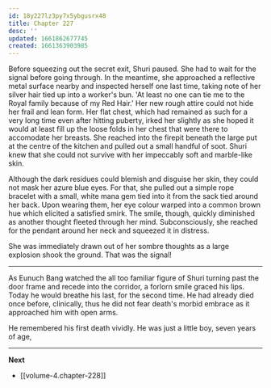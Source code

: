 ```yaml
---
id: 18y227lz3py7x5ybgusrx48
title: Chapter 227
desc: ''
updated: 1661862677745
created: 1661363903985
---
```


Before squeezing out the secret exit, Shuri paused. She had to wait for the signal before going through. In the meantime, she approached a reflective metal surface nearby and inspected herself one last time, taking note of her silver hair tied up into a worker's bun. 'At least no one can tie me to the Royal family because of my Red Hair.' Her new rough attire could not hide her frail and lean form. Her flat chest, which had remained as such for a very long time even after hitting puberty, irked her slightly as she hoped it would at least fill up the loose folds in her chest that were there to accomodate her breasts. She reached into the firepit beneath the large put at the centre of the kitchen and pulled out a small handful of soot. Shuri knew that she could not survive with her impeccably soft and marble-like skin.

Although the dark residues could blemish and disguise her skin, they could not mask her azure blue eyes. For that, she pulled out a simple rope bracelet with a small, white mana gem tied into it from the sack tied around her back. Upon wearing them, her eye colour warped into a common brown hue which elicited a satisfied smirk. The smile, though, quickly diminished as another thought fleeted through her mind. Subconsciously, she reached for the pendant around her neck and squeezed it in distress.

She was immediately drawn out of her sombre thoughts as a large explosion shook the ground. That was the signal!

____

As Eunuch Bang watched the all too familiar figure of Shuri turning past the door frame and recede into the corridor, a forlorn smile graced his lips. Today he would breathe his last, for the second time. He had already died once before, clinically, thus he did not fear death's morbid embrace as it approached him with open arms.

He remembered his first death vividly. He was just a little boy, seven years of age, 

____

**Next**
* [[volume-4.chapter-228]]